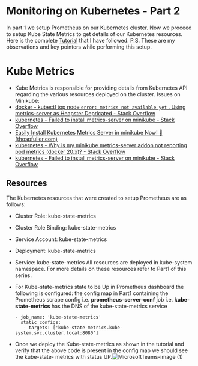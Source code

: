 # Monitoring on Kubernetes - Part 2
In part 1 we setup Prometheus on our Kubernetes cluster. Now we proceed to setup Kube State Metrics to get details of our Kubernetes resources. 
Here is the complete [Tutorial](https://devopscube.com/setup-kube-state-metrics/) that I have followed. 
P.S. These are my observations and key pointers while performing this setup. 

# Kube Metrics
- Kube Metrics is responsible for providing details from Kubernetes API regarding the various resources deployed on the cluster.
Issues on Minikube:
- [docker - kubectl top node `error: metrics not available yet` . Using metrics-server as Heapster Depricated - Stack Overflow](https://stackoverflow.com/questions/52694238/kubectl-top-node-error-metrics-not-available-yet-using-metrics-server-as-he)
- [kubernetes - Failed to install metrics-server on minikube - Stack Overflow](https://stackoverflow.com/questions/70740997/failed-to-install-metrics-server-on-minikube)
- [Easily Install Kubernetes Metrics Server in minikube Now! 🧊 (thospfuller.com)](https://thospfuller.com/2020/11/29/easy-kubernetes-metrics-server-install-in-minikube-in-five-steps/)
- [kubernetes - Why is my minikube metrics-server addon not reporting pod metrics (docker 20.x)? - Stack Overflow](https://stackoverflow.com/questions/72139279/why-is-my-minikube-metrics-server-addon-not-reporting-pod-metrics-docker-20-x)
- [kubernetes - Failed to install metrics-server on minikube - Stack Overflow](https://stackoverflow.com/questions/70740997/failed-to-install-metrics-server-on-minikube)

## Resources 
The Kubernetes resources that were created to setup Prometheus are as follows:
- Cluster Role: kube-state-metrics
- Cluster Role Binding: kube-state-metrics
- Service Account: kube-state-metrics
- Deployment: kube-state-metrics
- Service: kube-state-metrics
All resources are deployed in kube-system namespace. For more details on these resources refer to Part1 of this series.


- For Kube-state-metrics state to be Up in Prometheus dashboard the following is configured: the config map in Part1 containing the Prometheus scrape config i.e. **prometheus-server-conf** job i.e. **kube-state-metrics** has the DNS of the kube-state-metrics service

      - job_name: 'kube-state-metrics'
        static_configs:
         - targets: ['kube-state-metrics.kube-system.svc.cluster.local:8080']

- Once we deploy the Kube-state-metrics as shown in the tutorial and verify that the above code is present in the config map we should see the kube-state- 
  metrics with status UP.![MicrosoftTeams-image (1)](https://github.com/heloise-viegas/kubernetes-monitoring/assets/37453877/1421d407-32c2-4583-9614-ef0a29701128)


